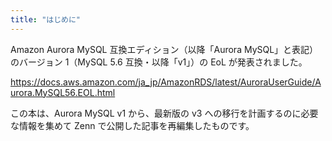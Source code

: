 ```yaml
---
title: "はじめに"
---
```

Amazon Aurora MySQL 互換エディション（以降「Aurora MySQL」と表記）のバージョン 1（MySQL 5.6 互換・以降「v1」）の EoL が発表されました。

https://docs.aws.amazon.com/ja_jp/AmazonRDS/latest/AuroraUserGuide/Aurora.MySQL56.EOL.html

この本は、Aurora MySQL v1 から、最新版の v3 への移行を計画するのに必要な情報を集めて Zenn で公開した記事を再編集したものです。